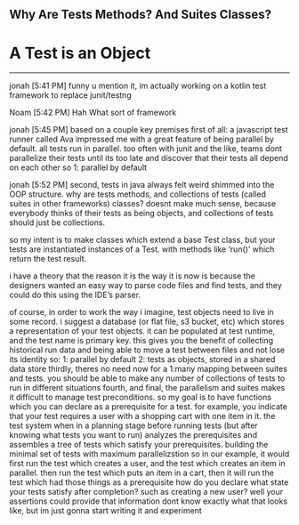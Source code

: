 ## Why Are Tests Methods? And Suites Classes?
# A Test is an Object

------

jonah [5:41 PM]
funny u mention it, im actually working on a kotlin test framework to replace junit/testng

Noam [5:42 PM]
Hah
What sort of framework

jonah [5:45 PM]
based on a couple key premises
first of all: a javascript test runner called Ava impressed me with a great feature of being parallel by default. all tests run in parallel.
too often with junit and the like, teams dont parallelize their tests until its too late and discover that their tests all depend on each other
so
1: parallel by default

jonah [5:52 PM]
second, tests in java always felt weird shimmed into the OOP structure. why are tests methods, and collections of tests (called suites in other frameworks) classes? doesnt make much sense, because everybody thinks of their tests as being objects, and collections of tests should just be collections.

so my intent is to make classes which extend a base Test class, but your tests are instantiated instances of a Test. with methods like ‘run()’ which return the test result.

i have a theory that the reason it is the way it is now is because the designers wanted an easy way to parse code files and find tests, and they could do this using the IDE’s parser.

of course, in order to work the way i imagine, test objects need to live in some record. i suggest a database (or flat file, s3 bucket, etc) which stores a representation of your test objects. it can be populated at test runtime, and the test name is primary key. this gives you the benefit of collecting historical run data and being able to move a test between files and not lose its identity
so:
1: parallel by default
2: tests as objects, stored in a shared data store
thirdly, theres no need now for a 1:many mapping between suites and tests. you should be able to make any number of collections of tests to run in different situations
fourth, and final, the parallelism and suites makes it difficult to manage test preconditions.
so my goal is to have functions which you can declare as a prerequisite for a test. for example, you indicate that your test requires a user with a shopping cart with one item in it. the test system when in a planning stage before running tests (but after knowing what tests you want to run) analyzes the prerequisites and assembles a tree of tests which satisfy your prerequisites. building the minimal set of tests with maximum parallelizstion
so in our example, it would first run the test which creates a user, and the test which creates an item in parallel. then run the test which puts an item in a cart, then it will run the test which had those things as a prerequisite
how do you declare what state your tests satisfy after completion? such as creating a new user? well your assertions could provide that information
dont know exactly what that looks like, but im just gonna start writing it and experiment